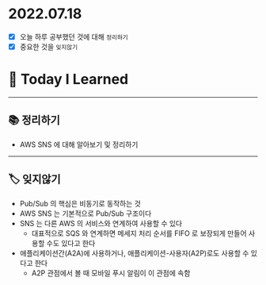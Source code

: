 # 2022.07.18

- [x]  오늘 하루 공부했던 것에 대해 `정리하기`
- [x]  중요한 것을 `잊지않기`

# 🚩 Today I Learned

---

## 📚 정리하기

- AWS SNS 에 대해 알아보기 및 정리하기

---

## 🏷 잊지않기

- Pub/Sub 의 핵심은 비동기로 동작하는 것
- AWS SNS 는 기본적으로 Pub/Sub 구조이다
- SNS 는 다른 AWS 의 서비스와 연계하여 사용할 수 있다
    - 대표적으로 SQS 와 연계하면 메세지 처리 순서를 FIFO 로 보장되게 만들어 사용할 수도 있다고 한다
- 애플리케이션간(A2A)에 사용하거나, 애플리케이션-사용자(A2P)로도 사용할 수 있다고 한다
    - A2P 관점에서 볼 때 모바일 푸시 알림이 이 관점에 속함